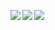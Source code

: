 <p>
<a href="https://github.com/anuraghazra/github-readme-stats#github-stats-cards">
<img align="left" src="https://github-readme-stats.vercel.app/api?username=torish14&count_private=true&include_all_commits=true&show_icons=true&theme=dracula" />
</a>

<!-- <a href="https://github.com/anuraghazra/github-readme-stats#wakatime-week-stats"> -->
<!-- <img src="https://github-readme-stats.vercel.app/api/wakatime?username=torish14&theme=dracula&layout=compact" /> -->
<!-- </a> -->

<a href="https://github.com/anuraghazra/github-readme-stats#top-languages-card">
<img align="left" src="https://github-readme-stats.vercel.app/api/top-langs/?username=torish14&hide=html,css,ejs,scss&theme=dracula" />
</a>

<a href="https://github.com/ryo-ma/github-profile-trophy">
<img src="https://github-profile-trophy.vercel.app/?username=torish14&theme=dracula" />
</a>

</p>

<!--START_SECTION:waka-->
<!--END_SECTION:waka-->


